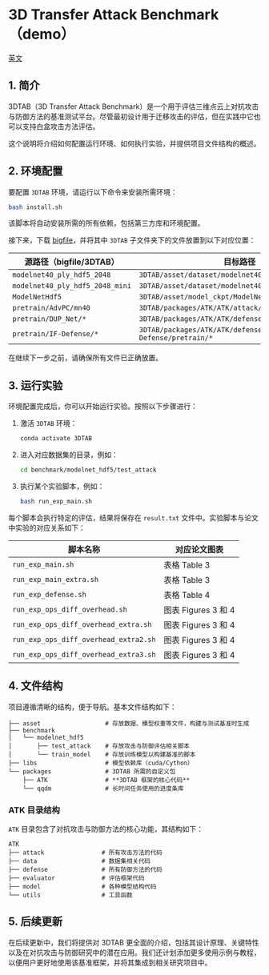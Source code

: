 # 3D Transfer Attack Benchmark（demo）

[英文](https://github.com/the-full/OPS/blob/main/3DTAB/README.md)

## 1. 简介

3DTAB（3D Transfer Attack Benchmark）是一个用于评估三维点云上对抗攻击与防御方法的基准测试平台。尽管最初设计用于迁移攻击的评估，但在实践中它也可以支持白盒攻击方法评估。

这个说明将介绍如何配置运行环境、如何执行实验，并提供项目文件结构的概述。

## 2. 环境配置

要配置 `3DTAB` 环境，请运行以下命令来安装所需环境：

```bash
bash install.sh
```

该脚本将自动安装所需的所有依赖，包括第三方库和环境配置。

接下来，下载 [bigfile](https://drive.google.com/file/d/1uC9ZNWR7VuDlqPzMQTmC787KB7QrPofi/view?usp=drive_link)，并将其中 `3DTAB` 子文件夹下的文件放置到以下对应位置：

| 源路径（bigfile/3DTAB）              | 目标路径                                                   |
| ------------------------------- | ------------------------------------------------------ |
| `modelnet40_ply_hdf5_2048`      | `3DTAB/asset/dataset/modelnet40_ply_hdf5_2048`         |
| `modelnet40_ply_hdf5_2048_mini` | `3DTAB/asset/dataset/modelnet40_ply_hdf5_2048_mini`    |
| `ModelNetHdf5`                  | `3DTAB/asset/model_ckpt/ModelNetHdf5`                  |
| `pretrain/AdvPC/mn40`           | `3DTAB/packages/ATK/ATK/attack/AdvPC/pretrain/mn40`    |
| `pretrain/DUP_Net/*`            | `3DTAB/packages/ATK/ATK/defense/DUP_Net/pretrain/*`    |
| `pretrain/IF-Defense/*`         | `3DTAB/packages/ATK/ATK/defense/IF-Defense/pretrain/*` |

在继续下一步之前，请确保所有文件已正确放置。

## 3. 运行实验

环境配置完成后，你可以开始运行实验。按照以下步骤进行：

1. 激活 `3DTAB` 环境：

   ```bash
   conda activate 3DTAB
   ```

2. 进入对应数据集的目录，例如：

   ```bash
   cd benchmark/modelnet_hdf5/test_attack
   ```

3. 执行某个实验脚本，例如：

   ```bash
   bash run_exp_main.sh
   ```

每个脚本会执行特定的评估，结果将保存在 `result.txt` 文件中。实验脚本与论文中实验的对应关系如下：

| 脚本名称                                  | 对应论文图表           |
| ------------------------------------- | ---------------- |
| `run_exp_main.sh`                     | 表格 Table 3       |
| `run_exp_main_extra.sh`               | 表格 Table 3       |
| `run_exp_defense.sh`                  | 表格 Table 4       |
| `run_exp_ops_diff_overhead.sh`        | 图表 Figures 3 和 4 |
| `run_exp_ops_diff_overhead_extra.sh`  | 图表 Figures 3 和 4 |
| `run_exp_ops_diff_overhead_extra2.sh` | 图表 Figures 3 和 4 |
| `run_exp_ops_diff_overhead_extra3.sh` | 图表 Figures 3 和 4 |

## 4. 文件结构

项目遵循清晰的结构，便于导航。基本文件结构如下：

```
├── asset                  # 存放数据、模型权重等文件，构建与测试基准时生成
├── benchmark
│   └── modelnet_hdf5
│       ├── test_attack    # 存放攻击与防御评估相关脚本
│       └── train_model    # 存放训练模型以构建基准的脚本
├── libs                   # 模型依赖库（cuda/Cython）
└── packages               # 3DTAB 所需的自定义包
    ├── ATK                # **3DTAB 框架的核心代码**
    └── qqdm               # 长时间任务使用的进度条库
```

### ATK 目录结构

`ATK` 目录包含了对抗攻击与防御方法的核心功能，其结构如下：

```
ATK
├── attack                # 所有攻击方法的代码
├── data                  # 数据集相关代码
├── defense               # 所有防御方法的代码
├── evaluator             # 评估框架代码
├── model                 # 各种模型结构代码
└── utils                 # 工具函数
```

## 5. 后续更新

在后续更新中，我们将提供对 3DTAB 更全面的介绍，包括其设计原理、关键特性以及在对抗攻击与防御研究中的潜在应用。我们还计划添加更多使用示例与教程，以便用户更好地使用该基准框架，并将其集成到相关研究项目中。
